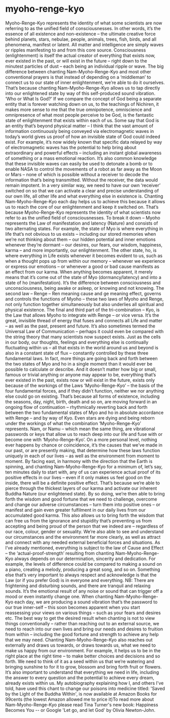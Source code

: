 # myoho-renge-kyo

Myoho-Renge-Kyo represents the identity of what some scientists
are now referring to as the unified field of consciousnesses. In
other words, it’s the essence of all existence and non-existence
– the ultimate creative force behind planets, stars, nebulae,
people, animals, trees, fish, birds, and all phenomena, manifest
or latent. All matter and intelligence are simply waves or
ripples manifesting to and from this core source. Consciousness
(enlightenment) is itself the actual creator of everything that
exists now, ever existed in the past, or will exist in the future
– right down to the minutest particles of dust – each being an
individual ripple or wave. The big difference between chanting
Nam-Myoho-Renge-Kyo and most other conventional prayers is that
instead of depending on a ‘middleman’ to connect us to our state
of inner enlightenment, we’re able to do it ourselves. That’s
because chanting Nam-Myoho-Renge-Kyo allows us to tap directly
into our enlightened state by way of this self-produced sound
vibration. ‘Who or What Is God?’ If we compare the concept of God
being a separate entity that is forever watching down on us, to
the teachings of Nichiren, it makes more sense to me that the
true omnipotence, omniscience and omnipresence of what most
people perceive to be God, is the fantastic state of
enlightenment that exists within each of us. Some say that God is
an entity that’s beyond physical matter – I think that the vast
amount of information continuously being conveyed via
electromagnetic waves in today’s world gives us proof of how an
invisible state of God could indeed exist. For example, it’s now
widely known that specific data relayed by way of electromagnetic
waves has the potential to help bring about extraordinary and
powerful effects – including an instant global awareness of
something or a mass emotional reaction. It’s also common
knowledge that these invisible waves can easily be used to
detonate a bomb or to enable NASA to control the movements of a
robot as far away as the Moon or Mars – none of which is possible
without a receiver to decode the information that’s being
transmitted. Without the receiver, the data would remain
impotent. In a very similar way, we need to have our own
‘receiver’ switched on so that we can activate a clear and
precise understanding of our own life, all other life and what
everything else in existence is. Chanting Nam-Myoho-Renge-Kyo
each day helps us to achieve this because it allows us to reach
the core of our enlightenment and keep it switched on. That’s
because Myoho-Renge-Kyo represents the identity of what
scientists now refer to as the unified field of consciousnesses.
To break it down – Myoho represents the Law of manifestation and
latency (Nature) and consists of two alternating states. For
example, the state of Myo is where everything in life that’s not
obvious to us exists – including our stored memories when we’re
not thinking about them – our hidden potential and inner emotions
whenever they’re dormant – our desires, our fears, our wisdom,
happiness, karma – and more importantly, our enlightenment. The
other state, ho, is where everything in Life exists whenever it
becomes evident to us, such as when a thought pops up from within
our memory – whenever we experience or express our emotions – or
whenever a good or bad cause manifests as an effect from our
karma. When anything becomes apparent, it merely means that it’s
come out of the state of Myo (dormancy/latency) and into a state
of ho (manifestation). It’s the difference between consciousness
and unconsciousness, being awake or asleep, or knowing and not
knowing. The second law – Renge – Ren meaning cause and ge
meaning effect, governs and controls the functions of Myoho –
these two laws of Myoho and Renge, not only function together
simultaneously but also underlies all spiritual and physical
existence. The final and third part of the tri-combination – Kyo,
is the Law that allows Myoho to integrate with Renge – or vice
versa. It’s the great, invisible thread of energy that fuses and
connects all Life and matter – as well as the past, present and
future. It’s also sometimes termed the Universal Law of
Communication – perhaps it could even be compared with the string
theory that many scientists now suspect exists. Just as the cells
in our body, our thoughts, feelings and everything else is
continually fluctuating within us – all that exists in the world
around us and beyond is also in a constant state of flux –
constantly controlled by these three fundamental laws. In fact,
more things are going back and forth between the two states of
Myo and ho in a single moment than it would ever be possible to
calculate or describe. And it doesn’t matter how big or small,
famous or trivial anything or anyone may appear to be, everything
that’s ever existed in the past, exists now or will exist in the
future, exists only because of the workings of the Laws
‘Myoho-Renge-Kyo’ – the basis of the four fundamental forces, and
if they didn’t function, neither we nor anything else could go on
existing. That’s because all forms of existence, including the
seasons, day, night, birth, death and so on, are moving forward
in an ongoing flow of continuation – rhythmically reverting back
and forth between the two fundamental states of Myo and ho in
absolute accordance with Renge – and by way of Kyo. Even stars
are dying and being reborn under the workings of what the
combination ‘Myoho-Renge-Kyo’ represents. Nam, or Namu – which
mean the same thing, are vibrational passwords or keys that allow
us to reach deep into our life and fuse with or become one with
‘Myoho-Renge-Kyo’. On a more personal level, nothing ever happens
by chance or coincidence, it’s the causes that we’ve made in our
past, or are presently making, that determine how these laws
function uniquely in each of our lives – as well as the
environment from moment to moment. By facing east, in harmony
with the direction that the Earth is spinning, and chanting
Nam-Myoho-Renge-Kyo for a minimum of, let’s say, ten minutes
daily to start with, any of us can experience actual proof of its
positive effects in our lives – even if it only makes us feel
good on the inside, there will be a definite positive effect.
That’s because we’re able to pierce through the thickest layers
of our karma and activate our inherent Buddha Nature (our
enlightened state). By so doing, we’re then able to bring forth
the wisdom and good fortune that we need to challenge, overcome
and change our adverse circumstances – turn them into positive
ones – or manifest and gain even greater fulfilment in our daily
lives from our accumulated good karma. This also allows us to
bring forth the wisdom that can free us from the ignorance and
stupidity that’s preventing us from accepting and being proud of
the person that we indeed are – regardless of our race, colour,
gender or sexuality. We’re also able to see and understand our
circumstances and the environment far more clearly, as well as
attract and connect with any needed external beneficial forces
and situations. As I’ve already mentioned, everything is subject
to the law of Cause and Effect – the ‘actual-proof-strength’
resulting from chanting Nam-Myoho-Renge-Kyo always depends on our
determination, sincerity and dedication. For example, the levels
of difference could be compared to making a sound on a piano,
creating a melody, producing a great song, and so on. Something
else that’s very important to always respect and acknowledge is
that the Law (or if you prefer God) is in everyone and
everything. NB: There are frightening and disturbing sounds, and
there are tranquil and relaxing sounds. It’s the emotional result
of any noise or sound that can trigger off a mood or even
instantly change one. When chanting Nam-Myoho-Renge-Kyo each day,
we are producing a sound vibration that’s the password to our
true inner-self – this soon becomes apparent when you start
reassessing your views on various things – such as your fears and
desires etc. The best way to get the desired result when chanting
is not to view things conventionally – rather than reaching out
to an external source, we need to reach into our own lives and
bring our needs and desires to fruition from within – including
the good fortune and strength to achieve any help that we may
need. Chanting Nam-Myoho-Renge-Kyo also reaches out externally
and draws us towards, or draws towards us, what we need to make
us happy from our environment. For example, it helps us to be in
the right place at the right time – to make better choices and
decisions and so forth. We need to think of it as a seed within
us that we’re watering and bringing sunshine to for it to grow,
blossom and bring forth fruit or flowers. It’s also important to
understand that everything we need in life, including the answer
to every question and the potential to achieve every dream,
already exists within us.   My autobiography explaining how I,
and others I've told, have used this chant to change our poisons
into medicine titled: 'Saved by the Light of the Buddha Within',
is now available at Amazon Books for 99cents (the lowest Amazon
allowed me to price it)To read more about Nam-Myoho-Renge-Kyo
please read Tina Turner's new book: Happiness Becomes You -- or
Google 'Let go, and let God' by Olivia Newton-John.



